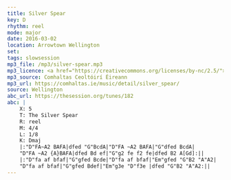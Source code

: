 ```yaml
---
title: Silver Spear
key: D
rhythm: reel
mode: major
date: 2016-03-02
location: Arrowtown Wellington
set:
tags: slowsession 
mp3_file: /mp3/silver-spear.mp3
mp3_licence: <a href="https://creativecommons.org/licenses/by-nc/2.5/">CC-BY-NC-2.5</a>
mp3_source: Comhaltas Ceoltóirí Éireann
mp3_url: https://comhaltas.ie/music/detail/silver_spear/ 
source: Wellington
abc_url: https://thesession.org/tunes/182
abc: |
    X: 5
    T: The Silver Spear
    R: reel
    M: 4/4
    L: 1/8
    K: Dmaj
    |:"D"FA~A2 BAFA|dfed "G"BcdA|"D"FA ~A2 BAFA|"G"dfed BcdA|
    "D"FA ~A2 {A}BAFA|dfed Bd ef|"G"g2 fe f2 fe|dfed B2 A[Gd]:||
    |:"D"fa af bfaf|"G"gfed Bcde|"D"fa af bfaf|"Em"gfed "G"B2 "A"A2|
    "D"fa af bfaf|"G"gfed Bdef|"Em"g3e "D"f3e |dfed "G"B2 "A"A2:||
---
```

